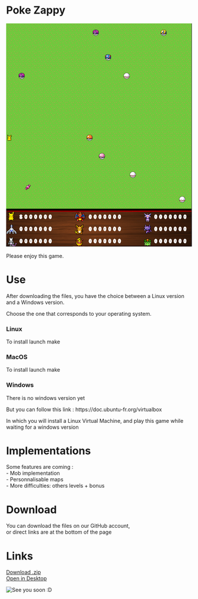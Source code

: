 # Poke Zappy

<p><img src="Preview.png" alt="Preview"></p>
Please enjoy this game.

<h1>Use</h1>

<p>After downloading the files, you have the choice between a Linux version and a Windows version.</p>
<p>Choose the one that corresponds to your operating system.</p>

<h3>Linux</h3>
<p>To install launch make</p>

<h3>MacOS</h3>
<p>To install launch make</p>

<h3> Windows </h3>
<p> There is no windows version yet </p>
<p> But you can follow this link : https://doc.ubuntu-fr.org/virtualbox </p>
<p> In which you will install a Linux Virtual Machine, and play this game while waiting for a windows version </p>

<h1>Implementations</h1>
<p> Some features are coming :<br />
     - Mob implementation<br />
     - Personnalisable maps<br />
     - More difficulties: others levels + bonus
</p>

<h1>Download</h1>

<p>You can download the files on our GitHub account,<br />
or direct links are at the bottom of the page</p>

<h1>Links</h1>

<a href="https://github.com/DimitriSoucanye/Zappy/archive/master.zip">Download .zip </a> <br />
<a href="x-github-client://openRepo/https://github.com/DimitriSoucanye/Zappy">Open in Desktop</a>

<p><img src="http://www.eclypsia.com/public/upload/cke/Guides/Pokemon%20GO/Pokemon_Go_Guides_Pikachu.png" alt="See you soon :D"></p
